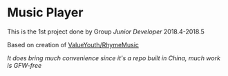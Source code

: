 # Music Player

This is the 1st project done by Group *Junior Developer* 2018.4-2018.5 

Based on creation of [ValueYouth/RhymeMusic](https://github.com/ValueYouth/RhymeMusic)

*It does bring much convenience since it's a repo built in China, much work is GFW-free*
